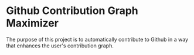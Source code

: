# Github Contribution Graph Maximizer
The purpose of this project is to automatically contribute to Github in a way
that enhances the user's contribution graph.
